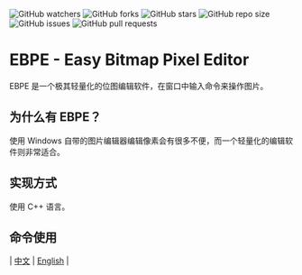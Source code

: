![GitHub watchers](https://img.shields.io/github/watchers/Haohao123coding/easy-bitmap-pixel-editor.svg)
![GitHub forks](https://img.shields.io/github/forks/Haohao123coding/easy-bitmap-pixel-editor.svg)
![GitHub stars](https://img.shields.io/github/stars/Haohao123coding/easy-bitmap-pixel-editor.svg)
![GitHub repo size](https://img.shields.io/github/repo-size/Haohao123coding/easy-bitmap-pixel-editor.svg)
![GitHub issues](https://img.shields.io/github/issues/Haohao123coding/easy-bitmap-pixel-editor.svg)
![GitHub pull requests](https://img.shields.io/github/issues-pr/Haohao123coding/easy-bitmap-pixel-editor.svg)

# EBPE - Easy Bitmap Pixel Editor

EBPE 是一个极其轻量化的位图编辑软件，在窗口中输入命令来操作图片。

## 为什么有 EBPE？

使用 Windows 自带的图片编辑器编辑像素会有很多不便，而一个轻量化的编辑软件则非常适合。

## 实现方式

使用 C++ 语言。

## 命令使用

| [中文](docs/use_command_zh-cn.md) | [English](docs/use_command_en-us.md) |
